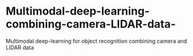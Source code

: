 # Multimodal-deep-learning-combining-camera-LIDAR-data-
Multimodal deep-learning for object recognition combining camera and LIDAR data
